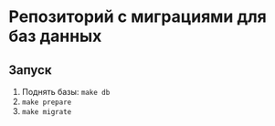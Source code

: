 # Репозиторий с миграциями для баз данных
## Запуск
1) Поднять базы: `make db`
2) `make prepare`
3) `make migrate`
